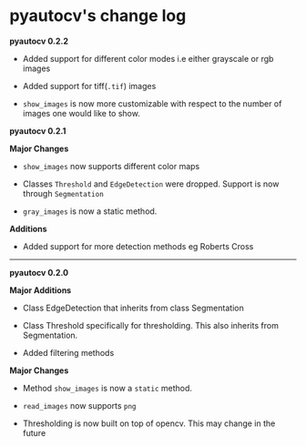 # pyautocv's change log 

**pyautocv 0.2.2**

- Added support for different color modes i.e either grayscale or rgb images

- Added support for tiff(`.tif`) images

- `show_images` is now more customizable with respect to the number of images one would like to show. 

**pyautocv 0.2.1**

**Major Changes**

* `show_images` now supports different color maps

* Classes `Threshold` and `EdgeDetection` were dropped. Support is now through `Segmentation`

* `gray_images` is now a static method. 

**Additions**

* Added support for more detection methods eg Roberts Cross

----
**pyautocv 0.2.0**

**Major Additions**
* Class EdgeDetection that inherits from class Segmentation

* Class Threshold specifically for thresholding. This also inherits from Segmentation.

* Added filtering methods

**Major Changes**

* Method `show_images` is now a `static` method.

* `read_images` now supports `png`

* Thresholding is now built on top of opencv. This may change in the future 